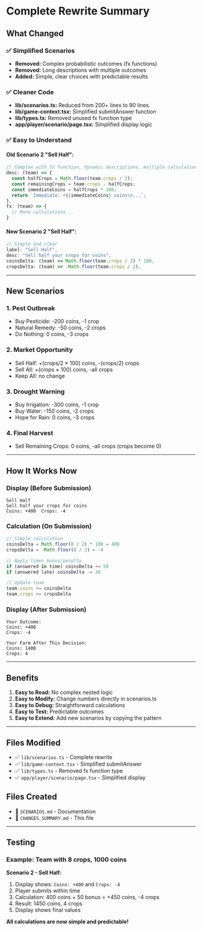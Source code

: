 # Complete Rewrite Summary

## What Changed

### ✅ Simplified Scenarios

-   **Removed:** Complex probabilistic outcomes (fx functions)
-   **Removed:** Long descriptions with multiple outcomes
-   **Added:** Simple, clear choices with predictable results

### ✅ Cleaner Code

-   **lib/scenarios.ts:** Reduced from 200+ lines to 90 lines
-   **lib/game-context.tsx:** Simplified submitAnswer function
-   **lib/types.ts:** Removed unused fx function type
-   **app/player/scenario/page.tsx:** Simplified display logic

### ✅ Easy to Understand

#### Old Scenario 2 "Sell Half":

```typescript
// Complex with fx function, dynamic descriptions, multiple calculations
desc: (team) => {
  const halfCrops = Math.floor(team.crops / 2);
  const remainingCrops = team.crops - halfCrops;
  const immediateCoins = halfCrops * 200;
  return `Immediate: +${immediateCoins} coins\n...`;
},
fx: (team) => {
  // More calculations...
}
```

#### New Scenario 2 "Sell Half":

```typescript
// Simple and clear
label: "Sell Half",
desc: "Sell half your crops for coins",
coinsDelta: (team) => Math.floor(team.crops / 2) * 100,
cropsDelta: (team) => -Math.floor(team.crops / 2),
```

---

## New Scenarios

### 1. Pest Outbreak

-   Buy Pesticide: -200 coins, -1 crop
-   Natural Remedy: -50 coins, -2 crops
-   Do Nothing: 0 coins, -3 crops

### 2. Market Opportunity

-   Sell Half: +(crops/2 × 100) coins, -(crops/2) crops
-   Sell All: +(crops × 100) coins, -all crops
-   Keep All: no change

### 3. Drought Warning

-   Buy Irrigation: -300 coins, -1 crop
-   Buy Water: -150 coins, -2 crops
-   Hope for Rain: 0 coins, -3 crops

### 4. Final Harvest

-   Sell Remaining Crops: 0 coins, -all crops (crops become 0)

---

## How It Works Now

### Display (Before Submission)

```
Sell Half
Sell half your crops for coins
Coins: +400  Crops: -4
```

### Calculation (On Submission)

```typescript
// Simple calculation
coinsDelta = Math.floor(8 / 2) * 100 = 400
cropsDelta = -Math.floor(8 / 2) = -4

// Apply timer bonus/penalty
if (answered in time) coinsDelta += 50
if (answered late) coinsDelta -= 30

// Update team
team.coins += coinsDelta
team.crops += cropsDelta
```

### Display (After Submission)

```
Your Outcome:
Coins: +400
Crops: -4

Your Farm After This Decision:
Coins: 1400
Crops: 4
```

---

## Benefits

1. **Easy to Read:** No complex nested logic
2. **Easy to Modify:** Change numbers directly in scenarios.ts
3. **Easy to Debug:** Straightforward calculations
4. **Easy to Test:** Predictable outcomes
5. **Easy to Extend:** Add new scenarios by copying the pattern

---

## Files Modified

-   ✅ `lib/scenarios.ts` - Complete rewrite
-   ✅ `lib/game-context.tsx` - Simplified submitAnswer
-   ✅ `lib/types.ts` - Removed fx function type
-   ✅ `app/player/scenario/page.tsx` - Simplified display

## Files Created

-   📄 `SCENARIOS.md` - Documentation
-   📄 `CHANGES_SUMMARY.md` - This file

---

## Testing

### Example: Team with 8 crops, 1000 coins

**Scenario 2 - Sell Half:**

1. Display shows: `Coins: +400` and `Crops: -4`
2. Player submits within time
3. Calculation: 400 coins + 50 bonus = +450 coins, -4 crops
4. Result: 1450 coins, 4 crops
5. Display shows final values

**All calculations are now simple and predictable!**
